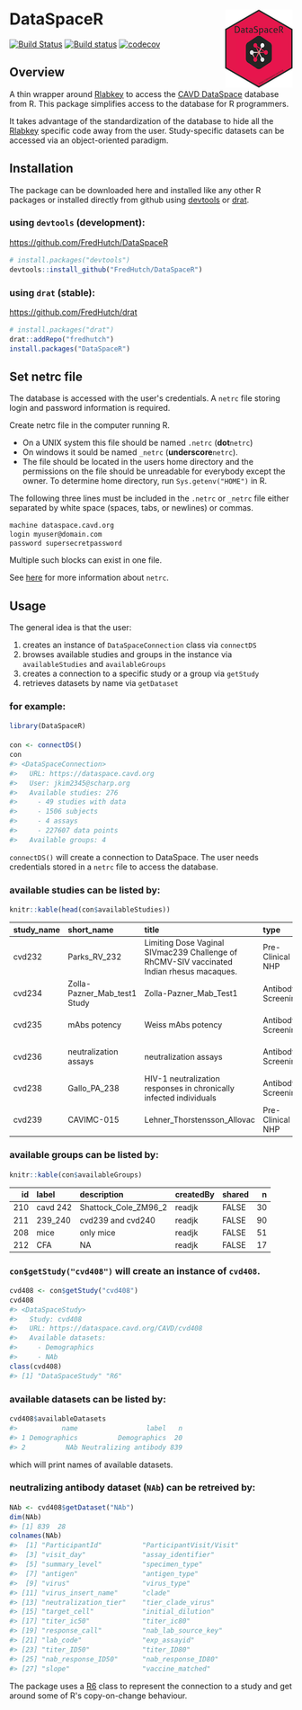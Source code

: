 
<!-- README.md is generated from README.Rmd. Please edit that file -->
DataSpaceR <img src="man/figures/logo.png" align="right" />
===========================================================

[![Build Status](https://travis-ci.org/FredHutch/DataSpaceR.svg?branch=master)](https://travis-ci.org/FredHutch/DataSpaceR) [![Build status](https://ci.appveyor.com/api/projects/status/bmwyv5i32xr07bdr/branch/master?svg=true)](https://ci.appveyor.com/project/juyeongkim/dataspacer/branch/master) [![codecov](https://codecov.io/gh/FredHutch/DataSpaceR/branch/master/graph/badge.svg)](https://codecov.io/gh/FredHutch/DataSpaceR/branch/master)

Overview
--------

A thin wrapper around [Rlabkey](https://cran.r-project.org/web/packages/Rlabkey/index.html) to access the [CAVD DataSpace](https://dataspace.cavd.org) database from R. This package simplifies access to the database for R programmers.

It takes advantage of the standardization of the database to hide all the [Rlabkey](https://cran.r-project.org/web/packages/Rlabkey/index.html) specific code away from the user. Study-specific datasets can be accessed via an object-oriented paradigm.

Installation
------------

The package can be downloaded here and installed like any other R packages or installed directly from github using [devtools](https://cran.r-project.org/web/packages/devtools/index.html) or [drat](https://cran.r-project.org/web/packages/drat/index.html).

### using `devtools` (development):

<https://github.com/FredHutch/DataSpaceR>

``` r
# install.packages("devtools")
devtools::install_github("FredHutch/DataSpaceR")
```

### using `drat` (stable):

<https://github.com/FredHutch/drat>

``` r
# install.packages("drat")
drat::addRepo("fredhutch")
install.packages("DataSpaceR")
```

Set netrc file
--------------

The database is accessed with the user's credentials. A `netrc` file storing login and password information is required.

Create netrc file in the computer running R.

-   On a UNIX system this file should be named `.netrc` (**dot**`netrc`)
-   On windows it sould be named `_netrc` (**underscore**`netrc`).
-   The file should be located in the users home directory and the permissions on the file should be unreadable for everybody except the owner. To determine home directory, run `Sys.getenv("HOME")` in R.

The following three lines must be included in the `.netrc` or `_netrc` file either separated by white space (spaces, tabs, or newlines) or commas.

    machine dataspace.cavd.org
    login myuser@domain.com
    password supersecretpassword

Multiple such blocks can exist in one file.

See [here](https://www.labkey.org/wiki/home/Documentation/page.view?name=netrc) for more information about `netrc`.

Usage
-----

The general idea is that the user:

1.  creates an instance of `DataSpaceConnection` class via `connectDS`
2.  browses available studies and groups in the instance via `availableStudies` and `availableGroups`
3.  creates a connection to a specific study or a group via `getStudy`
4.  retrieves datasets by name via `getDataset`

### for example:

``` r
library(DataSpaceR)

con <- connectDS()
con
#> <DataSpaceConnection>
#>   URL: https://dataspace.cavd.org
#>   User: jkim2345@scharp.org
#>   Available studies: 276
#>     - 49 studies with data
#>     - 1506 subjects
#>     - 4 assays
#>     - 227607 data points
#>   Available groups: 4
```

`connectDS()` will create a connection to DataSpace. The user needs credentials stored in a `netrc` file to access the database.

### available studies can be listed by:

``` r
knitr::kable(head(con$availableStudies))
```

| study\_name | short\_name                    | title                                                                                     | type               | status   | stage            | species            | start\_date | strategy                             |
|:------------|:-------------------------------|:------------------------------------------------------------------------------------------|:-------------------|:---------|:-----------------|:-------------------|:------------|:-------------------------------------|
| cvd232      | Parks\_RV\_232                 | Limiting Dose Vaginal SIVmac239 Challenge of RhCMV-SIV vaccinated Indian rhesus macaques. | Pre-Clinical NHP   | Inactive | Assays Completed | Rhesus macaque     | 2009-11-24  | Vector vaccines (viral or bacterial) |
| cvd234      | Zolla-Pazner\_Mab\_test1 Study | Zolla-Pazner\_Mab\_Test1                                                                  | Antibody Screening | Inactive | Assays Completed | Non-Organism Study | 2009-02-03  | Prophylactic neutralizing Ab         |
| cvd235      | mAbs potency                   | Weiss mAbs potency                                                                        | Antibody Screening | Inactive | Assays Completed | Non-Organism Study | 2008-08-21  | Prophylactic neutralizing Ab         |
| cvd236      | neutralization assays          | neutralization assays                                                                     | Antibody Screening | Active   | In Progress      | Non-Organism Study | 2009-02-03  | Prophylactic neutralizing Ab         |
| cvd238      | Gallo\_PA\_238                 | HIV-1 neutralization responses in chronically infected individuals                        | Antibody Screening | Inactive | Assays Completed | Non-Organism Study | 2009-01-08  | Prophylactic neutralizing Ab         |
| cvd239      | CAVIMC-015                     | Lehner\_Thorstensson\_Allovac                                                             | Pre-Clinical NHP   | Inactive | Assays Completed | Rhesus macaque     | 2009-01-08  | Protein and peptide vaccines         |

### available groups can be listed by:

``` r
knitr::kable(con$availableGroups)
```

|   id| label    | description             | createdBy | shared |    n|
|----:|:---------|:------------------------|:----------|:-------|----:|
|  210| cavd 242 | Shattock\_Cole\_ZM96\_2 | readjk    | FALSE  |   30|
|  211| 239\_240 | cvd239 and cvd240       | readjk    | FALSE  |   90|
|  208| mice     | only mice               | readjk    | FALSE  |   51|
|  212| CFA      | NA                      | readjk    | FALSE  |   17|

### `con$getStudy("cvd408")` will create an instance of `cvd408`.

``` r
cvd408 <- con$getStudy("cvd408")
cvd408
#> <DataSpaceStudy>
#>   Study: cvd408
#>   URL: https://dataspace.cavd.org/CAVD/cvd408
#>   Available datasets:
#>     - Demographics
#>     - NAb
class(cvd408)
#> [1] "DataSpaceStudy" "R6"
```

### available datasets can be listed by:

``` r
cvd408$availableDatasets
#>           name                 label   n
#> 1 Demographics          Demographics  20
#> 2          NAb Neutralizing antibody 839
```

which will print names of available datasets.

### neutralizing antibody dataset (`NAb`) can be retreived by:

``` r
NAb <- cvd408$getDataset("NAb")
dim(NAb)
#> [1] 839  28
colnames(NAb)
#>  [1] "ParticipantId"          "ParticipantVisit/Visit"
#>  [3] "visit_day"              "assay_identifier"      
#>  [5] "summary_level"          "specimen_type"         
#>  [7] "antigen"                "antigen_type"          
#>  [9] "virus"                  "virus_type"            
#> [11] "virus_insert_name"      "clade"                 
#> [13] "neutralization_tier"    "tier_clade_virus"      
#> [15] "target_cell"            "initial_dilution"      
#> [17] "titer_ic50"             "titer_ic80"            
#> [19] "response_call"          "nab_lab_source_key"    
#> [21] "lab_code"               "exp_assayid"           
#> [23] "titer_ID50"             "titer_ID80"            
#> [25] "nab_response_ID50"      "nab_response_ID80"     
#> [27] "slope"                  "vaccine_matched"
```

The package uses a [R6](https://cran.r-project.org/web/packages/R6/index.html) class to represent the connection to a study and get around some of R's copy-on-change behaviour.

